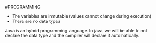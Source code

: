 #PROGRAMMING 

- The variables are inmutable (values cannot change during execution)
- There are no data types

Java is an hybrid programming language.
In java, we will be able to not declare the data type and the compiler will declare it automatically.